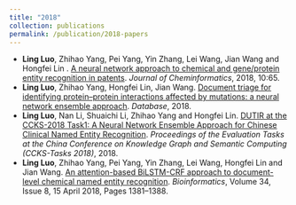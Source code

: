 ```yaml
---
title: "2018"
collection: publications
permalink: /publication/2018-papers
---
```

- **Ling Luo**, Zhihao Yang, Pei Yang, Yin Zhang, Lei Wang, Jian Wang and Hongfei Lin . [A neural network approach to chemical and gene/protein entity recognition in patents](https://jcheminf.biomedcentral.com/articles/10.1186/s13321-018-0318-3). *Journal of Cheminformatics*, 2018, 10:65.
- **Ling Luo**, Zhihao Yang, Hongfei Lin, Jian Wang. [Document triage for identifying protein–protein interactions affected by mutations: a neural network ensemble approach](https://academic.oup.com/database/article/doi/10.1093/database/bay097/5103353). *Database*, 2018.
- **Ling Luo**, Nan Li, Shuaichi Li, Zhihao Yang and Hongfei Lin. [DUTIR at the CCKS-2018 Task1: A Neural Network Ensemble Approach for Chinese Clinical Named Entity Recognition](http://ceur-ws.org/Vol-2242/paper02.pdf). *Proceedings of the Evaluation Tasks at the China Conference on Knowledge Graph and Semantic Computing (CCKS-Tasks 2018)*, 2018.
- **Ling Luo**, Zhihao Yang, Pei Yang, Yin Zhang, Lei Wang, Hongfei Lin and Jian Wang. [An attention-based BiLSTM-CRF approach to document-level chemical named entity recognition](https://academic.oup.com/bioinformatics/advance-article-abstract/doi/10.1093/bioinformatics/btx761/4657076?redirectedFrom=PDF). *Bioinformatics*, Volume 34, Issue 8, 15 April 2018, Pages 1381–1388.